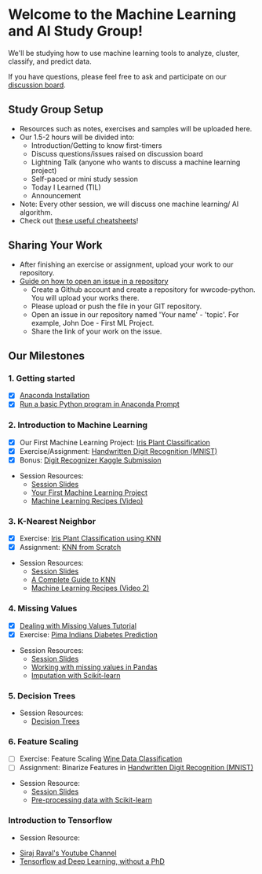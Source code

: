 # Welcome to the Machine Learning and AI Study Group!
We'll be studying how to use machine learning tools to analyze, cluster, classify, and predict data.

If you have questions, please feel free to ask and participate on our [discussion
board](https://www.meetup.com/Women-Who-Code-Manila/messages/boards/forum/25085644). 

## Study Group Setup
* Resources such as notes, exercises and samples will be uploaded here.
* Our 1.5-2 hours will be divided into:
    - Introduction/Getting to know first-timers 
    - Discuss questions/issues raised on discussion board 
    - Lightning Talk (anyone who wants to discuss a machine learning project) 
    - Self-paced or mini study session
    - Today I Learned (TIL)
    - Announcement
* Note: Every other session, we will discuss one machine learning/ AI algorithm.
* Check out [these useful cheatsheets](https://gitlab.com/wwcodemanila/WWCodeManila-ML.AI/tree/master/cheatsheets)! 

## Sharing Your Work
* After finishing an exercise or assignment, upload your work to our repository.
* [Guide on how to open an issue in a repository](https://github.com/wwcodemanila/WWCodeManila-Python/blob/master/exercise_upload_step.md)
    * Create a Github account and create a repository for wwcode-python. You will upload your works there.
    * Please upload or push the file in your GIT repository.
    * Open an issue in our repository named 'Your name' - 'topic'. For example, John Doe - First ML Project.
    * Share the link of your work on the issue.

## Our Milestones
### 1. Getting started
- [X] [Anaconda Installation](https://www.continuum.io/downloads) 
- [X] [Run a basic Python program in Anaconda Prompt](https://github.com/wwcodemanila/WWCodeManila-ML.AI/blob/master/tutorials/installation_guide.md)

### 2. Introduction to Machine Learning
- [X] Our First Machine Learning Project: [Iris Plant Classification](https://github.com/wwcodemanila/WWCodeManila-ML.AI/blob/master/tutorials/Intro-to-Machine-Learning.ipynb)
- [X] Exercise/Assignment: [Handwritten Digit Recognition (MNIST)](https://github.com/wwcodemanila/WWCodeManila-ML.AI/blob/master/exercises/mnist_exercise.ipynb)
- [X] Bonus: [Digit Recognizer Kaggle Submission](https://github.com/wwcodemanila/WWCodeManila-ML.AI/blob/master/tutorials/kaggle_submission.md)
* Session Resources: 
    * [Session Slides](https://github.com/wwcodemanila/WWCodeManila-ML.AI/blob/master/slides/(Session%201)%20Introduction%20to%20Machine%20Learning.pdf)
	* [Your First Machine Learning Project](http://machinelearningmastery.com/machine-learning-in-python-step-by-step/)
    * [Machine Learning Recipes (Video)](https://www.youtube.com/watch?v=cKxRvEZd3Mw)

### 3. K-Nearest Neighbor
- [X] Exercise: [Iris Plant Classification using KNN](https://github.com/wwcodemanila/WWCodeManila-ML.AI/blob/master/exercises/iris_knn_exercise.ipynb)
- [X] Assignment: [KNN from Scratch](https://github.com/wwcodemanila/WWCodeManila-ML.AI/blob/master/exercises/knn_scratch_exersise.ipynb)
* Session Resources: 
    * [Session Slides](https://github.com/wwcodemanila/WWCodeManila-ML.AI/blob/master/slides/(Session%202)%20K-Nearest%20Neighbor.pdf)
	* [A Complete Guide to KNN](https://kevinzakka.github.io/2016/07/13/k-nearest-neighbor/)
	* [Machine Learning Recipes (Video 2)](https://www.youtube.com/watch?v=AoeEHqVSNOw&t=401s)

### 4. Missing Values
- [X] [Dealing with Missing Values Tutorial](http://machinelearningmastery.com/handle-missing-data-python/) 
- [X] Exercise: [Pima Indians Diabetes Prediction](https://github.com/wwcodemanila/WWCodeManila-ML.AI/blob/master/exercises/missing_values_exercise.ipynb) 
* Session Resources:
    * [Session Slides](https://github.com/wwcodemanila/WWCodeManila-ML.AI/blob/master/slides/(Session%204)%20Feature%20Scaling.pdf)
    * [Working with missing values in Pandas](http://pandas.pydata.org/pandas-docs/stable/missing_data.html)
    * [Imputation with Scikit-learn](http://scikit-learn.org/stable/modules/preprocessing.html#imputation-of-missing-values)

### 5. Decision Trees 
* Session Resources:
    * [Decision Trees](https://github.com/ledell/useR-machine-learning-tutorial/blob/master/decision-trees.ipynb)

### 6. Feature Scaling
- [ ] Exercise: Feature Scaling [Wine Data Classification](https://github.com/wwcodemanila/WWCodeManila-ML.AI/blob/master/exercises/feature_scaling_tutorial.ipynb)
- [ ] Assignment: Binarize Features in [Handwritten Digit Recognition (MNIST)](https://github.com/wwcodemanila/WWCodeManila-ML.AI/blob/master/exercises/feature_binarization.md) 
* Session Resource:
    * [Session Slides](https://github.com/wwcodemanila/WWCodeManila-ML.AI/blob/master/slides/(Session%204)%20Feature%20Scaling.pdf)
    * [Pre-processing data with Scikit-learn](http://scikit-learn.org/stable/modules/preprocessing.html)

### Introduction to Tensorflow
* Session Resource:
- [Siraj Raval's Youtube Channel](https://www.youtube.com/watch?list=PL2-dafEMk2A4ut2pyv0fSIXqOzXtBGkLj&v=2FOXR16mLow)
- [Tensorflow ad Deep Learning, without a PhD](https://codelabs.developers.google.com/codelabs/cloud-tensorflow-mnist/#0)
